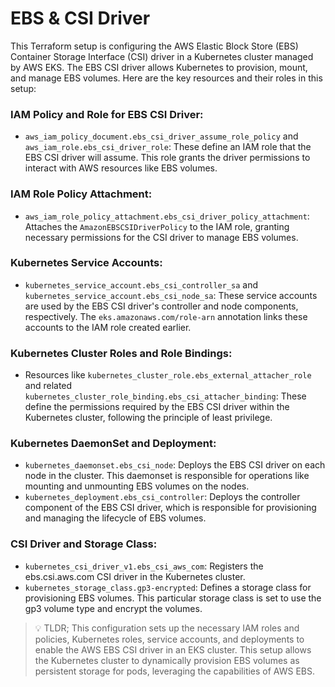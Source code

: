 # EBS & CSI Driver

This Terraform setup is configuring the AWS Elastic Block Store (EBS) Container Storage Interface (CSI) driver in a Kubernetes cluster managed by AWS EKS. The EBS CSI driver allows Kubernetes to provision, mount, and manage EBS volumes. Here are the key resources and their roles in this setup:

### IAM Policy and Role for EBS CSI Driver:
- `aws_iam_policy_document.ebs_csi_driver_assume_role_policy` and `aws_iam_role.ebs_csi_driver_role`: These define an IAM role that the EBS CSI driver will assume. This role grants the driver permissions to interact with AWS resources like EBS volumes.

### IAM Role Policy Attachment:
- `aws_iam_role_policy_attachment.ebs_csi_driver_policy_attachment`: Attaches the `AmazonEBSCSIDriverPolicy` to the IAM role, granting necessary permissions for the CSI driver to manage EBS volumes.

### Kubernetes Service Accounts:
- `kubernetes_service_account.ebs_csi_controller_sa` and `kubernetes_service_account.ebs_csi_node_sa`: These service accounts are used by the EBS CSI driver's controller and node components, respectively. The `eks.amazonaws.com/role-arn` annotation links these accounts to the IAM role created earlier.


### Kubernetes Cluster Roles and Role Bindings:
- Resources like `kubernetes_cluster_role.ebs_external_attacher_role` and related `kubernetes_cluster_role_binding.ebs_csi_attacher_binding`: These define the permissions required by the EBS CSI driver within the Kubernetes cluster, following the principle of least privilege.

### Kubernetes DaemonSet and Deployment:
- `kubernetes_daemonset.ebs_csi_node`: Deploys the EBS CSI driver on each node in the cluster. This daemonset is responsible for operations like mounting and unmounting EBS volumes on the nodes.
- `kubernetes_deployment.ebs_csi_controller`: Deploys the controller component of the EBS CSI driver, which is responsible for provisioning and managing the lifecycle of EBS volumes.

### CSI Driver and Storage Class:
- `kubernetes_csi_driver_v1.ebs_csi_aws_com`: Registers the ebs.csi.aws.com CSI driver in the Kubernetes cluster.
- `kubernetes_storage_class.gp3-encrypted`: Defines a storage class for provisioning EBS volumes. This particular storage class is set to use the gp3 volume type and encrypt the volumes.

> 💡 TLDR; This configuration sets up the necessary IAM roles and policies, Kubernetes roles, service accounts, and deployments to enable the AWS EBS CSI driver in an EKS cluster. This setup allows the Kubernetes cluster to dynamically provision EBS volumes as persistent storage for pods, leveraging the capabilities of AWS EBS.
